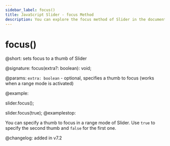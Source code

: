 ```yaml
---
sidebar_label: focus()
title: JavaScript Slider - focus Method 
description: You can explore the focus method of Slider in the documentation of the DHTMLX JavaScript UI library. Browse developer guides and API reference, try out code examples and live demos, and download a free 30-day evaluation version of DHTMLX Suite 7.
---
```


# focus()

@short: sets focus to a thumb of Slider

@signature: focus(extra?: boolean): void;

@params:
`extra: boolean` - optional, specifies a thumb to focus (works when a range mode is activated)

@example:

slider.focus();

slider.focus(true);
@examplestop:

You can specify a thumb to focus in a range mode of Slider.  Use `true` to specify the second thumb and `false` for the first one.

@changelog: added in v7.2